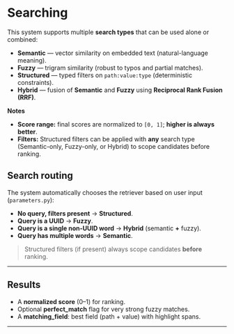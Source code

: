 # Searching

This system supports multiple **search types** that can be used alone or combined:

- **Semantic** — vector similarity on embedded text (natural-language meaning).
- **Fuzzy** — trigram similarity (robust to typos and partial matches).
- **Structured** — typed filters on `path:value:type` (deterministic constraints).
- **Hybrid** — fusion of **Semantic** and **Fuzzy** using **Reciprocal Rank Fusion (RRF)**.

**Notes**

- **Score range:** final scores are normalized to `[0, 1]`; **higher is always better**.
- **Filters:** Structured filters can be applied with **any** search type (Semantic-only, Fuzzy-only, or Hybrid) to scope candidates before ranking.

## Search routing

The system automatically chooses the retriever based on user input (`parameters.py`):

- **No query, filters present** → **Structured**.
- **Query is a UUID** → **Fuzzy**.
- **Query is a single non-UUID word** → **Hybrid** (semantic **+** fuzzy).
- **Query has multiple words** → **Semantic**.

> Structured filters (if present) always scope candidates **before** ranking.

---

## Results

- A **normalized score** (0–1) for ranking.
- Optional **perfect_match** flag for very strong fuzzy matches.
- A **matching_field**: best field (path + value) with highlight spans.

---
